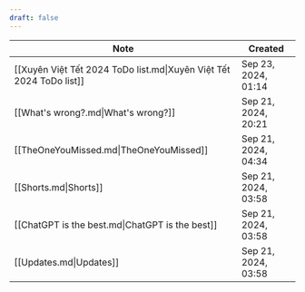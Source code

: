 ```yaml
---
draft: false
---
```

| Note                                                                        | Created             |
| --------------------------------------------------------------------------- | ------------------- |
| [[Xuyên Việt Tết 2024 ToDo list.md\|Xuyên Việt Tết 2024 ToDo list]] | Sep 23, 2024, 01:14 |
| [[What's wrong?.md\|What's wrong?]]                                 | Sep 21, 2024, 20:21 |
| [[TheOneYouMissed.md\|TheOneYouMissed]]                             | Sep 21, 2024, 04:34 |
| [[Shorts.md\|Shorts]]                                               | Sep 21, 2024, 03:58 |
| [[ChatGPT is the best.md\|ChatGPT is the best]]                     | Sep 21, 2024, 03:58 |
| [[Updates.md\|Updates]]                                             | Sep 21, 2024, 03:58 |
